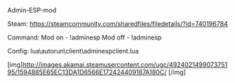 Admin-ESP-mod

Steam: https://steamcommunity.com/sharedfiles/filedetails/?id=740196784

Command:
Mod on - !adminesp
Mod off - !adminesp


Config: lua\autorun\client\adminespclient.lua

[img]http://images.akamai.steamusercontent.com/ugc/492402149907375195/1594885E65EC13DA1D6566E172424409187A180C/ [/img]
